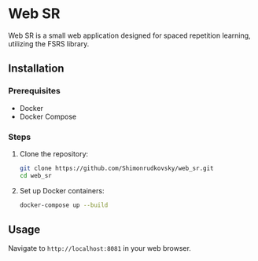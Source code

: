 # Web SR

Web SR is a small web application designed for spaced repetition learning, utilizing the FSRS library.

## Installation

### Prerequisites

- Docker
- Docker Compose

### Steps

1. Clone the repository:

    ```sh
    git clone https://github.com/Shimonrudkovsky/web_sr.git
    cd web_sr
    ```

2. Set up Docker containers:

    ```sh
    docker-compose up --build
    ```

## Usage

Navigate to `http://localhost:8081` in your web browser.
